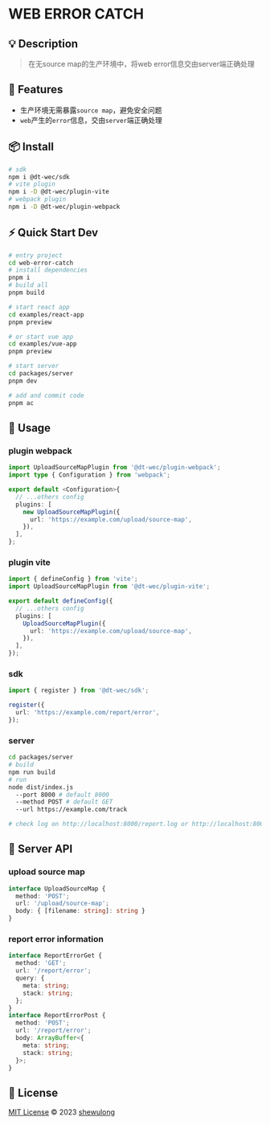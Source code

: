 # WEB ERROR CATCH

## 💡 Description

> 在无source map的生产环境中，将web error信息交由server端正确处理

## 🚀 Features

- 生产环境无需暴露`source map`，避免安全问题
- `web`产生的`error`信息，交由`server`端正确处理

## 📦 Install

```bash
# sdk
npm i @dt-wec/sdk
# vite plugin
npm i -D @dt-wec/plugin-vite
# webpack plugin
npm i -D @dt-wec/plugin-webpack
```

## ⚡ Quick Start Dev

```bash
# entry project
cd web-error-catch
# install dependencies
pnpm i
# build all
pnpm build

# start react app
cd examples/react-app
pnpm preview

# or start vue app
cd examples/vue-app
pnpm preview

# start server
cd packages/server
pnpm dev

# add and commit code
pnpm ac
```

## 🦄 Usage

### plugin webpack

```ts
import UploadSourceMapPlugin from '@dt-wec/plugin-webpack';
import type { Configuration } from 'webpack';

export default <Configuration>{
  // ...others config
  plugins: [
    new UploadSourceMapPlugin({
      url: 'https://example.com/upload/source-map',
    }),
  ],
};
```

### plugin vite

```ts
import { defineConfig } from 'vite';
import UploadSourceMapPlugin from '@dt-wec/plugin-vite';

export default defineConfig({
  // ...others config
  plugins: [
    UploadSourceMapPlugin({
      url: 'https://example.com/upload/source-map',
    }),
  ],
});
```

### sdk

```ts
import { register } from '@dt-wec/sdk';

register({
  url: 'https://example.com/report/error',
});
```

### server

```bash
cd packages/server
# build
npm run build
# run
node dist/index.js
  --port 8000 # default 8000
  --method POST # default GET
  --url https://example.com/track

# check log on http://localhost:8000/report.log or http://localhost:8000/report.json
```

## 🔑 Server API

### upload source map

```ts
interface UploadSourceMap {
  method: 'POST';
  url: '/upload/source-map';
  body: { [filename: string]: string }
}
```

### report error information

```ts
interface ReportErrorGet {
  method: 'GET';
  url: '/report/error';
  query: {
    meta: string;
    stack: string;
  };
}
interface ReportErrorPost {
  method: 'POST';
  url: '/report/error';
  body: ArrayBuffer<{
    meta: string;
    stack: string;
  }>;
}
```

## 📄 License

[MIT License](https://github.com/wulongshe/web-error-catch/blob/master/LICENSE.md) © 2023 [shewulong](https://github.com/wulongshe)
